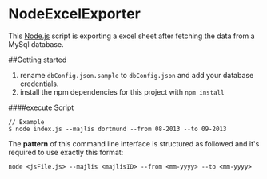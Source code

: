 NodeExcelExporter
=======
This [Node.js][1] script is exporting a excel sheet after fetching the data from a MySql database.

##Getting started
1. rename `dbConfig.json.sample` to `dbConfig.json` and add your database credentials.
2. install the npm dependencies for this project with `npm install`

####execute Script
```
// Example
$ node index.js --majlis dortmund --from 08-2013 --to 09-2013
```
The **pattern** of this command line interface is structured as followed and it's required to use exactly this format:  

```
node <jsFile.js> --majlis <majlisID> --from <mm-yyyy> --to <mm-yyyy>
```

[1]: http://nodejs.org